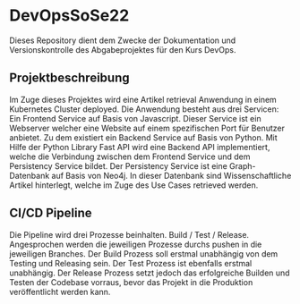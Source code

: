 # DevOpsSoSe22
Dieses Repository dient dem Zwecke der Dokumentation und Versionskontrolle des Abgabeprojektes für den Kurs DevOps.
## Projektbeschreibung
Im Zuge dieses Projektes wird eine Artikel retrieval Anwendung in einem Kubernetes Cluster deployed. Die Anwendung besteht aus drei Servicen: Ein Frontend Service auf Basis von Javascript. Dieser Service ist ein Webserver welcher eine Website auf einem spezifischen Port für Benutzer anbietet. Zu dem existiert ein Backend Service auf Basis von Python. Mit Hilfe der Python Library Fast API wird eine Backend API implementiert, welche die Verbindung zwischen dem Frontend Service und dem Persistency Service bildet. Der Persistency Service ist eine Graph-Datenbank auf Basis von Neo4j. In dieser Datenbank sind Wissenschaftliche Artikel hinterlegt, welche im Zuge des Use Cases retrieved werden.
## CI/CD Pipeline
Die Pipeline wird drei Prozesse beinhalten. Build / Test / Release. Angesprochen werden die jeweiligen Prozesse durchs pushen in die jeweiligen Branches. Der Build Prozess soll erstmal unabhängig von dem Testing und Releasing sein. Der Test Prozess ist ebenfalls erstmal unabhängig. Der Release Prozess setzt jedoch das erfolgreiche Builden und Testen der Codebase vorraus, bevor das Projekt in die Produktion veröffentlicht werden kann.

